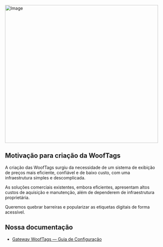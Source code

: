 <img width="100%" height="454" alt="Image" src="https://github.com/user-attachments/assets/9af49ede-d843-4518-b35a-2c769301ab00" />


## Motivação para criação da WoofTags
A criação das WoofTags surgiu da necessidade de um sistema de exibição de preços mais eficiente, confiável e de baixo custo, com uma infraestrutura simples e descomplicada.

As soluções comerciais existentes, embora eficientes, apresentam altos custos de aquisição e manutenção, além de dependerem de infraestrutura proprietária.

Queremos quebrar barreiras e popularizar as etiquetas digitais de forma acessível.


## Nossa documentação
* [Gateway WoofTags — Guia de Configuração](https://github.com/wooftags/docs/blob/main/Gateway%20WoofTags%20%E2%80%94%20Guia%20de%20Configura%C3%A7%C3%A3o.md)
